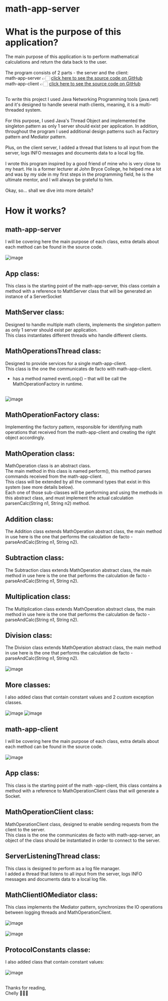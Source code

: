 ﻿# math-app-server

# What is the purpose of this application?
The main purpose of this application is to perform mathematical calculations and return the data back to the user.<br/><br/>
The program consists of 2 parts - the server and the client:<br/>
math-app-server 👉🏻 [click here to see the source code on GitHub](https://github.com/itsmechelly/math-app-server)
<br/>
math-app-client 👉🏻 [click here to see the source code on GitHub](https://github.com/itsmechelly/math-app-client)
<br/><br/>

To write this project I used Java Networking Programming tools (java.net) and it's designed to handle several math clients, meaning, it is a multi-threaded system.
<br/><br/>
For this purpose, I used Java's Thread Object and implemented the singleton pattern as only 1 server should exist per application.
In addition, throughout the program I used additional design patterns such as Factory pattern and Mediator pattern.
<br/><br/>
Plus, on the client server, I added a thread that listens to all input from the server, logs INFO messages and documents data to a local log file.
<br/><br/>
I wrote this program inspired by a good friend of mine who is very close to my heart.
He is a former lecturer at John Bryce College, he helped me a lot and was by my side in my first steps in the programming field, he is the ultimate mentor, and I will always be grateful to him.
<br/><br/>
Okay, so... shall we dive into more details?

# How it works?

## math-app-server
I will be covering here the main purpose of each class, extra details about each method can be found in the source code.<br/><br/>
![image](https://user-images.githubusercontent.com/60425986/230099021-ae514210-251e-4207-938a-707fd483eb8f.png)

## App class:
This class is the starting point of the math-app-server, this class contain a method with a reference to MathServer class that will be generated an instance of a ServerSocket

## MathServer class:
Designed to handle multiple math clients, implements the singleton pattern as only 1 server should exist per application.<br/>
This class instantiates different threads who handle different clients.

## MathOperationsThread class:
Designed to provide services for a single math-app-client.<br/>
This class is the one the communicates de facto with math-app-client.<br/>
-	has a method named eventLoop() – that will be call the MathOperationFactory in runtime.<br/><br/>

![image](https://user-images.githubusercontent.com/60425986/230099340-0d73498d-38d7-4eb5-9104-6df370ac60c9.png)

## MathOperationFactory class:
Implementing the factory pattern, responsible for identifying math operations that received from the math-app-client and creating the right object accordingly.

## MathOperation class:
MathOperation class is an abstract class.<br/>
The main method in this class is named perform(), this method parses commands received from the math-app-client.<br/>
This class will be extended by all the command types that exist in this system (see more details below).<br/>
Each one of those sub-classes will be performing and using the methods in this abstract class, and must implement the actual calculation parsenCalc(String n1, String n2) method.<br/>

## Addition class:
The Addition class extends MathOperation abstract class, the main method in use here is the one that performs the calculation de facto - parseAndCalc(String n1, String n2).

## Subtraction class:
The Subtraction class extends MathOperation abstract class, the main method in use here is the one that performs the calculation de facto - parseAndCalc(String n1, String n2).

## Multiplication class:
The Multiplication class extends MathOperation abstract class, the main method in use here is the one that performs the calculation de facto - parseAndCalc(String n1, String n2).

## Division class:
The Division class extends MathOperation abstract class, the main method in use here is the one that performs the calculation de facto - parseAndCalc(String n1, String n2).<br/><br/>
![image](https://user-images.githubusercontent.com/60425986/230099692-a6cf944d-386a-413b-a2e8-cee177990cde.png)

## More classes:
I also added class that contain constant values and 2 custom exception classes.
<br/><br/>
![image](https://user-images.githubusercontent.com/60425986/230099787-325d0e1a-f4fc-479d-a89c-4661e559e3c0.png)
![image](https://user-images.githubusercontent.com/60425986/230099816-d3b8f322-472c-413e-82c7-eafaac8b5680.png)

## math-app-client
I will be covering here the main purpose of each class, extra details about each method can be found in the source code.
<br/><br/>
![image](https://user-images.githubusercontent.com/60425986/230100855-f32790a2-b760-4f3e-978c-a1251132ea4a.png)

## App class:
This class is the starting point of the math -app-client, this class contains a method with a reference to MathOperationClient class that will generate a Socket.

## MathOperationClient class:
MathOperationClient class, designed to enable sending requests from the client to the server.<br/>
This class is the one the communicates de facto with math-app-server, an object of the class should be instantiated in order to connect to the server.

## ServerListeningThread class:
This class is designed to perform as a log file manager.<br/>
I added a thread that listens to all input from the server, logs INFO messages and documents data to a local log file.

## MathClientIOMediator class:
This class implements the Mediator pattern, synchronizes the IO operations between logging threads and MathOperationClient.
<br/><br/>
![image](https://user-images.githubusercontent.com/60425986/230101106-1e096238-2162-413d-af6e-612f1538b2af.png)
<br/><br/>
![image](https://user-images.githubusercontent.com/60425986/230101184-634bc055-588c-4537-85b0-0dca3c7dca31.png)

## ProtocolConstants classe:
I also added class that contain constant values:
<br/><br/>
![image](https://user-images.githubusercontent.com/60425986/230101281-9118a6b4-470b-43d3-b7ac-73827da7266d.png)


<br/>
Thanks for reading,
<br/>
Chelly 👩🏻‍💻



